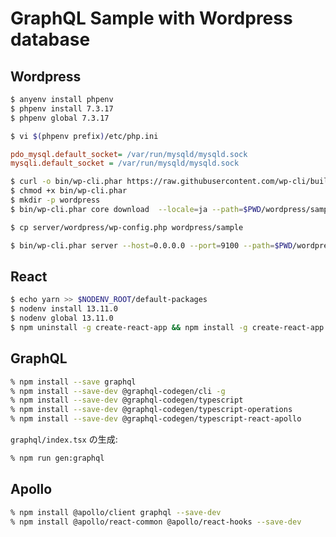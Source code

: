 # GraphQL Sample with Wordpress database

## Wordpress

~~~bash
$ anyenv install phpenv
$ phpenv install 7.3.17
$ phpenv global 7.3.17
~~~

~~~bash
$ vi $(phpenv prefix)/etc/php.ini
~~~

~~~ini
pdo_mysql.default_socket= /var/run/mysqld/mysqld.sock
mysqli.default_socket = /var/run/mysqld/mysqld.sock
~~~


~~~bash
$ curl -o bin/wp-cli.phar https://raw.githubusercontent.com/wp-cli/builds/gh-pages/phar/wp-cli.phar 
$ chmod +x bin/wp-cli.phar
$ mkdir -p wordpress
$ bin/wp-cli.phar core download  --locale=ja --path=$PWD/wordpress/sample
~~~

~~~bash
$ cp server/wordpress/wp-config.php wordpress/sample
~~~

~~~bash
$ bin/wp-cli.phar server --host=0.0.0.0 --port=9100 --path=$PWD/wordpress/sample --url=http://ubn1804:9100/ --debug
~~~

## React

~~~bash
$ echo yarn >> $NODENV_ROOT/default-packages
$ nodenv install 13.11.0
$ nodenv global 13.11.0
$ npm uninstall -g create-react-app && npm install -g create-react-app
~~~

## GraphQL

~~~zsh
% npm install --save graphql
% npm install --save-dev @graphql-codegen/cli -g
% npm install --save-dev @graphql-codegen/typescript
% npm install --save-dev @graphql-codegen/typescript-operations
% npm install --save-dev @graphql-codegen/typescript-react-apollo
~~~

`graphql/index.tsx` の生成:

~~~zsh
% npm run gen:graphql
~~~

## Apollo

~~~zsh
% npm install @apollo/client graphql --save-dev
% npm install @apollo/react-common @apollo/react-hooks --save-dev
~~~